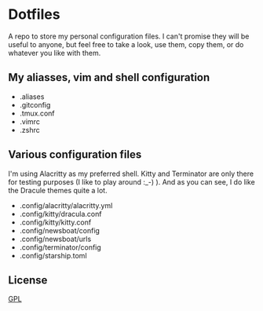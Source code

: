 # Dotfiles

A repo to store my personal configuration files. I can't promise they will be useful to anyone, but feel free to take a look, use them, copy them, or do whatever you like with them.

## My aliasses, vim and shell configuration

- .aliases
- .gitconfig
- .tmux.conf
- .vimrc
- .zshrc

## Various configuration files

I'm using Alacritty as my preferred shell. Kitty and Terminator are only there for testing purposes (I like to play around :_-) ). And as you can see, I do like the Dracule themes quite a lot.

- .config/alacritty/alacritty.yml
- .config/kitty/dracula.conf
- .config/kitty/kitty.conf
- .config/newsboat/config
- .config/newsboat/urls
- .config/terminator/config
- .config/starship.toml

## License
[GPL](https://choosealicense.com/licenses/gpl/)
